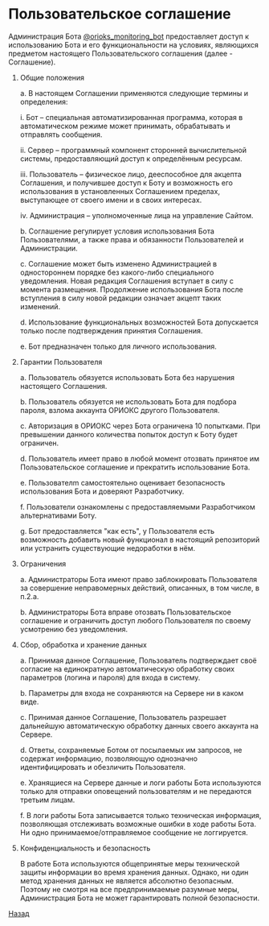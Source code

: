 # Пользовательское соглашение

Администрация Бота [@orioks_monitoring_bot](https://t.me/orioks_monitoring_bot) предоставляет доступ к использованию Бота и его функциональности на условиях, являющихся предметом настоящего Пользовательского соглашения (далее - Соглашение).

1. Общие положения

	a. В настоящем Соглашении применяются следующие термины и определения:
	
	i. Бот – специальная автоматизированная программа, которая в автоматическом режиме может принимать, обрабатывать и отправлять сообщения.

	ii. Сервер – программный компонент сторонней вычислительной системы, предоставляющий доступ к определённым ресурсам.

	iii. Пользователь – физическое лицо, дееспособное для акцепта Соглашения, и получившее доступ к Боту и возможность его использования в установленных Соглашением пределах, выступающее от своего имени и в своих интересах.

	iv. Администрация – уполномоченные лица на управление Сайтом.

	b. Соглашение регулирует условия использования Бота Пользователями, а также права и обязанности Пользователей и Администрации.

	с. Соглашение может быть изменено Администрацией в одностороннем порядке без какого-либо специального уведомления. Новая редакция Соглашения вступает в силу с момента размещения. Продолжение использования Бота после вступления в силу новой редакции означает акцепт таких изменений.

	d. Использование функциональных возможностей Бота допускается только после подтверждения принятия Соглашения.

	e. Бот предназначен только для личного использования.

2. Гарантии Пользователя

	a. Пользователь обязуется использовать Бота без нарушения настоящего Соглашения.
	
	b. Пользователь обязуется не использовать Бота для подбора пароля, взлома аккаунта ОРИОКС другого Пользователя.

	c. Авторизация в ОРИОКС через Бота ограничена 10 попытками. При превышении данного количества попыток доступ к Боту будет ограничен.

	d. Пользователь имеет право в любой момент отозвать принятое им Пользовательское соглашение и прекратить использование Бота. 

	e. Пользователm самостоятельно оценивает безопасность использования Бота и доверяют Разработчику.

	f. Пользователи ознакомлены с предоставляемыми Разработчиком альтернативами Боту.
	
	g. Бот предоставляется "как есть", у Пользователя есть возможность добавить новый функционал в настоящий репозиторий или устранить существующие недоработки в нём.
	
3. Ограничения

	a. Администраторы Бота имеют право заблокировать Пользователя за совершение неправомерных действий, описанных, в том числе, в п.2.a.
	
	b. Администраторы Бота вправе отозвать Пользовательское соглашение и ограничить доступ любого Пользователя по своему усмотрению без уведомления.

4. Сбор, обработка и хранение данных

	a. Принимая данное Соглашение, Пользователь подтверждает своё согласие на единократную автоматическую обработку своих параметров (логина и пароля) для входа в систему.

	b. Параметры для входа не сохраняются на Сервере ни в каком виде.

	c. Принимая данное Соглашение, Пользователь разрешает дальнейшую автоматическую обработку данных своего аккаунта на Сервере.
	
	d. Ответы, сохраняемые Ботом от посылаемых им запросов, не содержат информацию, позволяющую однозначно идентифицировать и обезличить Пользователя.

	e. Хранящиеся на Сервере данные и логи работы Бота используются только для отправки оповещений пользователям и не передаются третьим лицам.

	f. В логи работы Бота записывается только техническая информация, позволяющая отслеживать возможные ошибки в ходе работы Бота. Ни одно принимаемое/отправляемое сообщение не логгируется.


5. Конфиденциальность и безопасность

	В работе Бота используются общепринятые меры технической защиты информации во время хранения данных. Однако, ни один метод хранения данных не является абсолютно безопасным. Поэтому не смотря на все предпринимаемые разумные меры, Администрация Бота не может гарантировать полной безопасности.

[Назад](./)
